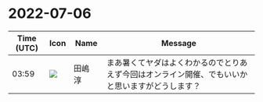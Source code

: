 # 2022-07-06

|Time (UTC)|Icon|Name|Message|
|---|---|---|---|
|03:59|![](https://secure.gravatar.com/avatar/698cc14290c3976fdd9f0a23494b87c1.jpg?s=72&d=https%3A%2F%2Fa.slack-edge.com%2Fdf10d%2Fimg%2Favatars%2Fava_0018-72.png)|田嶋　淳|まあ暑くてヤダはよくわかるのでとりあえず今回はオンライン開催、でもいいかと思いますがどうします？|
